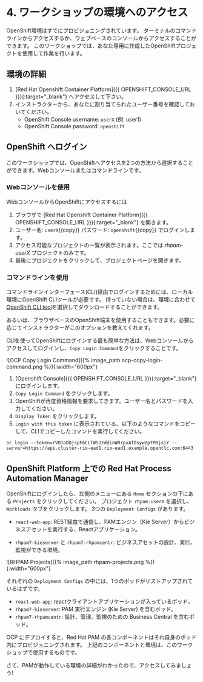 # 4. ワークショップの環境へのアクセス

OpenShift環境はすでにプロビジョニングされています。
ターミナルのコマンドラインからアクセスするか、ウェブベースのコンソールからアクセスすることができます。
このワークショップでは、あなた専用に作成したOpenShiftプロジェクトを使用して作業を行います。

## 環境の詳細

1. [Red Hat Openshift Container Platform]({{ OPENSHIFT_CONSOLE_URL }}){:target="_blank"} へアクセスして下さい。
2. インストラクターから、あなたに割り当てられたユーザー番号を確認しておいてください。
    - OpenShift Console username: `userX` (例: user1)
    - OpenShift Console password: `openshift`

## OpenShift へログイン

このワークショップでは、OpenShiftへアクセスを2つの方法から選択することができます。Webコンソールまたはコマンドラインです。

### Webコンソールを使用

WebコンソールからOpenShiftにアクセスするには

1. ブラウザで [Red Hat Openshift Container Platform]({{ OPENSHIFT_CONSOLE_URL }}){:target="_blank"} を開きます。
2. ユーザー名: `userX`{{copy}} パスワード: `openshift`{{copy}} でログインします。
3. アクセス可能なプロジェクトの一覧が表示されます。ここでは _rhpam-userX_ プロジェクトのみです。
4. 最後にプロジェクトをクリックして、プロジェクトページを開きます。

### コマンドラインを使用

コマンドラインインターフェース(CLI)経由でログインするためには、ローカル環境にOpenShift CLIツールが必要です。
持っていない場合は、環境に合わせて[OpenShift CLI tool](https://mirror.openshift.com/pub/openshift-v4/clients/ocp/4.2.25/openshift-client-linux-4.2.25.tar.gz)を選択してダウンロードすることができます。

あるいは、ブラウザベースのOpenShift端末を使用することもできます。必要に応じてインストラクターがこのオプションを教えてくれます。

CLIを使ってOpenShiftにログインする最も簡単な方法は、Webコンソールからアクセスしてログインし、`Copy Login Command`をクリックすることです。

![OCP Copy Login Command]({% image_path ocp-copy-login-command.png %}){:width="600px"}

1. [Openshift Console]({{ OPENSHIFT_CONSOLE_URL }}){:target="_blank"} にログインします。
2. `Copy Login Command` をクリックします。
3. OpenShiftが再度資格情報を要求してきます。ユーザー名とパスワードを入力してください。
4. `Display Token` をクリックします。
5. `Login with this token` に表示されている、以下のようなコマンドをコピーして、CLIでコピーしたコマンドを実行してください。

```
oc login --token=rVO1oDOjspF6CLTW53zddinWRrpxAfDsywzptM0jsiY --server=https://api.cluster-rio-ead1.rio-ead1.example.opentlc.com:6443
```

## OpenShift Platform 上での Red Hat Process Automation Manager

OpenShiftにログインしたら、左側のメニューにある `Home` セクションの下にある `Projects` をクリックしてください。
プロジェクト `rhpam-userX` を選択し、`Workloads` タブをクリックします。
3つの `Deployment Configs` があります。

  - `react-web-app`: REST経由で通信し、PAMエンジン（Kie Server）からビジネスアセットを実行する、Reactアプリケーション。

  - `rhpam7-kieserver` と `rhpam7-rhpamcentr`: ビジネスアセットの設計、実行、監視ができる環境。

  ![RHPAM Projects]({% image_path rhpam-projects.png %}){:width="600px"}

それぞれの `Deployment Configs` の中には、1つのポッドがリストアップされているはずです。

  - `react-web-app`: reactクライアントアプリケーションが入っているポッド。
  - `rhpam7-kieserver`: PAM 実行エンジン (Kie Server) を含むポッド。
  - `rhpam7-rhpamcentr`: 設計、管理、監視のための Business Central を含むポッド。

OCP にデプロイすると、Red Hat PAM の各コンポーネントはそれ自身のポッド内にプロビジョニングされます。
上記のコンポーネントと環境は、このワークショップで使用するものです。

さて、PAMが動作している環境の詳細がわかったので、アクセスしてみましょう!